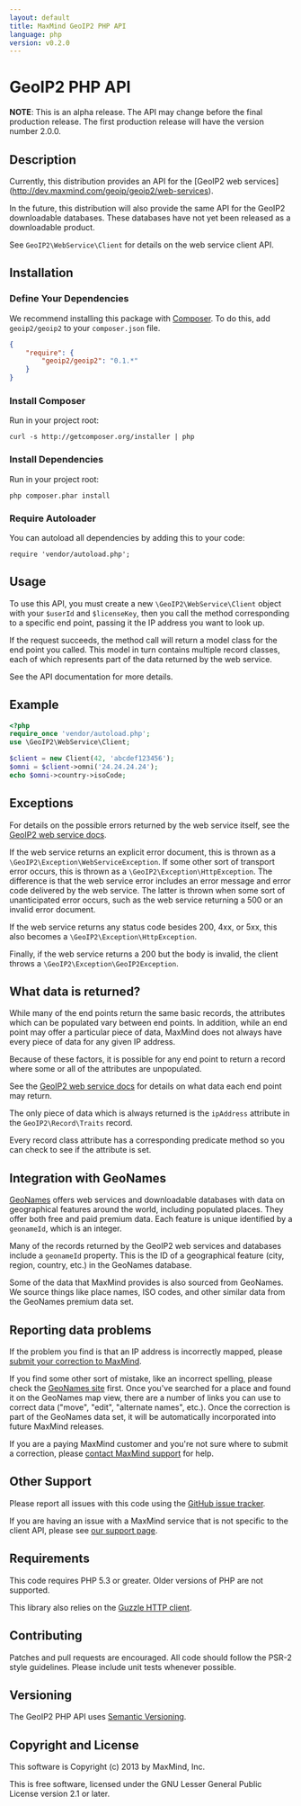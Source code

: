 ```yaml
---
layout: default
title: MaxMind GeoIP2 PHP API
language: php
version: v0.2.0
---
```


# GeoIP2 PHP API #

**NOTE**: This is an alpha release. The API may change before the final
production release. The first production release will have the version
number 2.0.0.

## Description ##

Currently, this distribution provides an API for the [GeoIP2 web services]
(http://dev.maxmind.com/geoip/geoip2/web-services).

In the future, this distribution will also provide the same API for the
GeoIP2 downloadable databases. These databases have not yet been
released as a downloadable product.

See ``GeoIP2\WebService\Client`` for details on the web service client
API.

## Installation ##

### Define Your Dependencies ###

We recommend installing this package with [Composer](http://getcomposer.org/).
To do this, add ```geoip2/geoip2``` to your ```composer.json``` file.

```json
{
    "require": {
        "geoip2/geoip2": "0.1.*"
    }
}
```

### Install Composer ###

Run in your project root:

```
curl -s http://getcomposer.org/installer | php
```

### Install Dependencies ###

Run in your project root:

```
php composer.phar install
```

### Require Autoloader ###

You can autoload all dependencies by adding this to your code:
```
require 'vendor/autoload.php';
```

## Usage ##

To use this API, you must create a new ``\GeoIP2\WebService\Client``
object with your ``$userId`` and ``$licenseKey``, then you call the method
corresponding to a specific end point, passing it the IP address you want to
look up.

If the request succeeds, the method call will return a model class for the end
point you called. This model in turn contains multiple record classes, each of
which represents part of the data returned by the web service.

See the API documentation for more details.

## Example ##

```php
<?php
require_once 'vendor/autoload.php';
use \GeoIP2\WebService\Client;

$client = new Client(42, 'abcdef123456');
$omni = $client->omni('24.24.24.24');
echo $omni->country->isoCode;
```

## Exceptions ##

For details on the possible errors returned by the web service itself, see
the
[GeoIP2 web service docs](http://dev.maxmind.com/geoip2/geoip/web-service).

If the web service returns an explicit error document, this is thrown as a
```\GeoIP2\Exception\WebServiceException```. If some other sort of transport
error occurs, this is thrown as a ```\GeoIP2\Exception\HttpException```.
The difference is that the web service error includes an error message and
error code delivered by the web service. The latter is thrown when some sort
of unanticipated error occurs, such as the web service returning a 500 or an
invalid error document.

If the web service returns any status code besides 200, 4xx, or 5xx, this also
becomes a ```\GeoIP2\Exception\HttpException```.

Finally, if the web service returns a 200 but the body is invalid, the client
throws a ```\GeoIP2\Exception\GeoIP2Exception```.

## What data is returned? ##

While many of the end points return the same basic records, the attributes
which can be populated vary between end points. In addition, while an end
point may offer a particular piece of data, MaxMind does not always have every
piece of data for any given IP address.

Because of these factors, it is possible for any end point to return a record
where some or all of the attributes are unpopulated.

See the
[GeoIP2 web service docs](http://dev.maxmind.com/geoip/geoip2/web-services)
for details on what data each end point may return.

The only piece of data which is always returned is the ```ipAddress```
attribute in the ``GeoIP2\Record\Traits`` record.

Every record class attribute has a corresponding predicate method so you can
check to see if the attribute is set.

## Integration with GeoNames ##

[GeoNames](http://www.geonames.org/) offers web services and downloadable
databases with data on geographical features around the world, including
populated places. They offer both free and paid premium data. Each
feature is unique identified by a ```geonameId```, which is an integer.

Many of the records returned by the GeoIP2 web services and databases
include a ```geonameId``` property. This is the ID of a geographical feature
(city, region, country, etc.) in the GeoNames database.

Some of the data that MaxMind provides is also sourced from GeoNames. We
source things like place names, ISO codes, and other similar data from
the GeoNames premium data set.

## Reporting data problems ##

If the problem you find is that an IP address is incorrectly mapped,
please
[submit your correction to MaxMind](http://www.maxmind.com/en/correction).

If you find some other sort of mistake, like an incorrect spelling,
please check the [GeoNames site](http://www.geonames.org/) first. Once
you've searched for a place and found it on the GeoNames map view, there
are a number of links you can use to correct data ("move", "edit",
"alternate names", etc.). Once the correction is part of the GeoNames
data set, it will be automatically incorporated into future MaxMind
releases.

If you are a paying MaxMind customer and you're not sure where to submit
a correction, please
[contact MaxMind support](http://www.maxmind.com/en/support) for help.

## Other Support ##

Please report all issues with this code using the
[GitHub issue tracker](https://github.com/maxmind/GeoIP2-php/issues).

If you are having an issue with a MaxMind service that is not specific
to the client API, please see
[our support page](http://www.maxmind.com/en/support).

## Requirements  ##

This code requires PHP 5.3 or greater. Older versions of PHP are not
supported.

This library also relies on the [Guzzle HTTP client](http://guzzlephp.org/).

## Contributing ##

Patches and pull requests are encouraged. All code should follow the
PSR-2 style guidelines. Please include unit tests whenever possible.

## Versioning ##

The GeoIP2 PHP API uses [Semantic Versioning](http://semver.org/).

## Copyright and License ##

This software is Copyright (c) 2013 by MaxMind, Inc.

This is free software, licensed under the GNU Lesser General Public License
version 2.1 or later.
